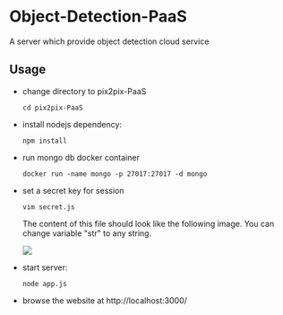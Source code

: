 # Object-Detection-PaaS
A server which provide object detection cloud service

## Usage
- change directory to pix2pix-PaaS

	```cd pix2pix-PaaS```

- install nodejs dependency:

  ```npm install```

- run mongo db docker container
  
  ```docker run -name mongo -p 27017:27017 -d mongo```
  
- set a secret key for session
	
	```vim secret.js```
	
	The content of this file should look like the following image. You can change variable "str" to any string.
	
	![](https://i.imgur.com/2dKKdQ6.png)

- start server:

  ```node app.js```

- browse the website at http://localhost:3000/
